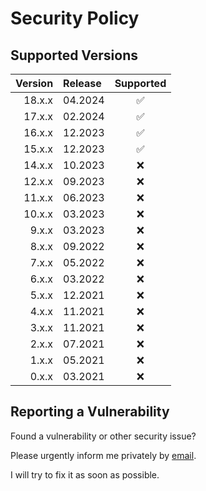 # Security Policy

## Supported Versions

| Version | Release |     Supported      |
| ------: | :------ | :----------------: |
|  18.x.x | 04.2024 | :white_check_mark: |
|  17.x.x | 02.2024 | :white_check_mark: |
|  16.x.x | 12.2023 | :white_check_mark: |
|  15.x.x | 12.2023 | :white_check_mark: |
|  14.x.x | 10.2023 |        :x:         |
|  12.x.x | 09.2023 |        :x:         |
|  11.x.x | 06.2023 |        :x:         |
|  10.x.x | 03.2023 |        :x:         |
|   9.x.x | 03.2023 |        :x:         |
|   8.x.x | 09.2022 |        :x:         |
|   7.x.x | 05.2022 |        :x:         |
|   6.x.x | 03.2022 |        :x:         |
|   5.x.x | 12.2021 |        :x:         |
|   4.x.x | 11.2021 |        :x:         |
|   3.x.x | 11.2021 |        :x:         |
|   2.x.x | 07.2021 |        :x:         |
|   1.x.x | 05.2021 |        :x:         |
|   0.x.x | 03.2021 |        :x:         |

## Reporting a Vulnerability

Found a vulnerability or other security issue?

Please urgently inform me privately by
[email](https://github.com/RobinTail/express-zod-api/blob/master/package.json#L14).

I will try to fix it as soon as possible.
